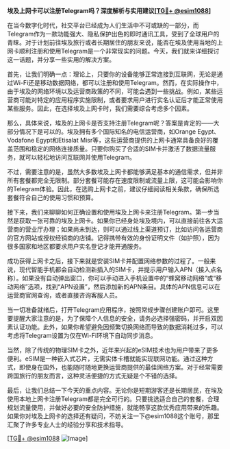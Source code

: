 **埃及上网卡可以注册Telegram吗？深度解析与实用建议[[TG💪+ @esim1088](https://t.me/s/esim1088)]**

在当今数字化时代，社交平台已经成为人们生活中不可或缺的一部分，而Telegram作为一款功能强大、隐私保护出色的即时通讯工具，受到了全球用户的青睐。对于计划前往埃及旅行或者长期居住的朋友来说，能否在埃及使用当地的上网卡顺利注册和使用Telegram是一个非常现实的问题。今天，我们就来详细探讨这一话题，并分享一些实用的解决方案。

首先，让我们明确一点：理论上，只要你的设备能够正常连接到互联网，无论是通过Wi-Fi还是移动数据网络，都可以注册和使用Telegram。然而，在实际操作中，由于埃及的网络环境以及运营商政策的不同，可能会遇到一些挑战。例如，某些运营商可能对特定的应用程序实施限制，或者要求用户进行实名认证后才能正常使用某些服务。因此，在选择埃及上网卡时，我们需要综合考虑多个因素。

那么，具体来说，埃及的上网卡是否支持注册Telegram呢？答案是肯定的——大部分情况下是可以的。埃及拥有多个国际知名的电信运营商，如Orange Egypt、Vodafone Egypt和Etisalat Misr等，这些运营商提供的上网卡通常具备良好的覆盖范围和稳定的网络连接质量。只要你购买了合适的SIM卡并激活了数据流量服务，就可以轻松地访问互联网并使用Telegram。

不过，需要注意的是，虽然大多数埃及上网卡都能够满足基本的通信需求，但并非所有套餐都完全无限制。部分套餐可能存在速度限制或流量上限，这可能会影响你的Telegram体验。因此，在选购上网卡之前，建议仔细阅读相关条款，确保所选套餐符合自己的使用习惯和预算。

接下来，我们来聊聊如何正确设置和使用埃及上网卡来注册Telegram。第一步当然是获取一张可靠的埃及上网卡。如果你已经身处埃及境内，可以直接前往各大运营商的营业厅办理；如果尚未到达，则可以通过线上渠道预订，比如访问各运营商的官方网站或授权经销商的店铺。记得携带有效的身份证明文件（如护照），因为很多国家和地区都要求用户实名登记才能开通服务。

成功获得上网卡之后，接下来就是安装SIM卡并配置网络参数的过程了。一般来说，现代智能手机都会自动检测新插入的SIM卡，并提示用户输入APN（接入点名称）。如果没有自动弹出窗口，你可以手动进入手机设置中的“蜂窝移动网络”或“移动网络”选项，找到“APN设置”，然后添加新的APN条目。具体的APN信息可以在运营商官网查询，或者直接咨询客服人员。

当一切准备就绪后，打开Telegram应用程序，按照常规步骤创建账户即可。这里要提醒大家注意的是，为了保障个人信息的安全，请务必选择强密码，并开启双因素认证功能。此外，如果你希望避免因频繁切换网络而导致的数据消耗过多，可以考虑将Telegram设置为仅在Wi-Fi环境下自动同步消息。

当然，除了传统的物理SIM卡之外，近年来兴起的eSIM技术也为用户带来了更多便利。eSIM是一种嵌入式芯片，无需实体卡槽就能实现联网功能。通过这种方式，即使身在国外，也能随时随地更换运营商提供的最佳网络方案。对于经常需要跨国旅行的朋友而言，这种灵活便捷的方式无疑是个不错的选择。

最后，让我们总结一下今天的重点内容。无论你是短期游客还是长期居民，在埃及使用本地上网卡注册Telegram都是完全可行的。只要挑选适合自己的套餐，合理规划流量使用，并做好必要的安全防护措施，就能畅享这款优秀应用带来的乐趣。如果你对埃及上网卡的选择还有疑问，不妨关注一下@esim1088这个账号，那里汇聚了许多专业人士的经验分享和技术指导。

[[TG💪+ @esim1088](https://t.me/s/esim1088) ![Image](https://i.postimg.cc/4NQfJmqS/Snipaste-2025-05-13-00-14-12.png)]